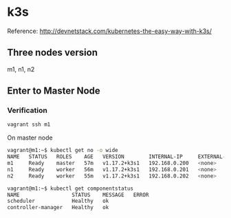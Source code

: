 # k3s
Reference: http://devnetstack.com/kubernetes-the-easy-way-with-k3s/
## Three nodes version
m1, n1, n2
<br />

## Enter to Master Node
### Verification
```sh
vagrant ssh m1
```
On master node
```sh
vagrant@m1:~$ kubectl get no -o wide
NAME   STATUS   ROLES    AGE   VERSION        INTERNAL-IP     EXTERNAL-IP   OS-IMAGE             KERNEL-VERSION      CONTAINER-RUNTIME
m1     Ready    master   57m   v1.17.2+k3s1   192.168.0.200   <none>        Ubuntu 18.04.4 LTS   4.15.0-76-generic   containerd://1.3.3-k3s1
n1     Ready    worker   56m   v1.17.2+k3s1   192.168.0.201   <none>        Ubuntu 18.04.4 LTS   4.15.0-76-generic   containerd://1.3.3-k3s1
n2     Ready    worker   55m   v1.17.2+k3s1   192.168.0.202   <none>        Ubuntu 18.04.4 LTS   4.15.0-76-generic   containerd://1.3.3-k3s1
```
```sh
vagrant@m1:~$ kubectl get componentstatus
NAME                 STATUS    MESSAGE   ERROR
scheduler            Healthy   ok
controller-manager   Healthy   ok
```

